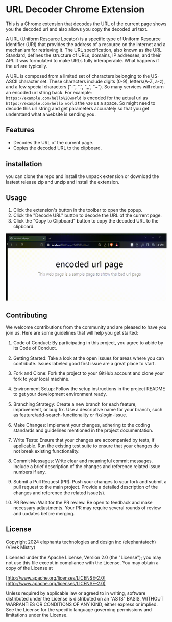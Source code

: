 # URL Decoder Chrome Extension

This is a Chrome extension that decodes the URL of the current page shows you the decoded url and also allows you copy the decoded url text.

A URL (Uniform Resource Locator) is a specific type of Uniform Resource Identifier (URI) that provides the address of a resource on the internet and a mechanism for retrieving it. The URL specification, also known as the URL Standard, defines the structure of URLs, domains, IP addresses, and their API. It was formulated to make URLs fully interoperable. What happens if the url are typically.

A URL is composed from a limited set of characters belonging to the US-ASCII character set. These characters include digits (0-9), letters(A-Z, a-z), and a few special characters ("-", ".", "_", "~"). So many services will return an encoded url string back. For example: `https://example.com/hello%20world` is encoded for the actual url as `https://example.com/hello world` the `%20` us a space. So might need to decode this url string and get parameters accurately so that you get understand what a website is sending you.

## Features

- Decodes the URL of the current page.
- Copies the decoded URL to the clipboard.

## installation

you can clone the repo and install the unpack extension or download the lastest release zip and unzip and install the extension.

## Usage

1. Click the extension's button in the toolbar to open the popup.
2. Click the "Decode URL" button to decode the URL of the current page.
3. Click the "Copy to Clipboard" button to copy the decoded URL to the clipboard.

![demo](demo.gif)

## Contributing

We welcome contributions from the community and are pleased to have you join us. Here are some guidelines that will help you get started:

1. Code of Conduct: By participating in this project, you agree to abide by its Code of Conduct.

2. Getting Started: Take a look at the open issues for areas where you can contribute. Issues labeled good first issue are a great place to start.

3. Fork and Clone: Fork the project to your GitHub account and clone your fork to your local machine.

4. Environment Setup: Follow the setup instructions in the project README to get your development environment ready.

5. Branching Strategy: Create a new branch for each feature, improvement, or bug fix. Use a descriptive name for your branch, such as feature/add-search-functionality or fix/login-issue.

6. Make Changes: Implement your changes, adhering to the coding standards and guidelines mentioned in the project documentation.

7. Write Tests: Ensure that your changes are accompanied by tests, if applicable. Run the existing test suite to ensure that your changes do not break existing functionality.

8. Commit Messages: Write clear and meaningful commit messages. Include a brief description of the changes and reference related issue numbers if any.

9. Submit a Pull Request (PR): Push your changes to your fork and submit a pull request to the main project. Provide a detailed description of the changes and reference the related issue(s).

10. PR Review: Wait for the PR review. Be open to feedback and make necessary adjustments. Your PR may require several rounds of review and updates before merging.

## License

Copyright 2024 elephanta technologies and design inc (elephantatech) (Vivek Mistry)

   Licensed under the Apache License, Version 2.0 (the "License");
   you may not use this file except in compliance with the License.
   You may obtain a copy of the License at

   [http://www.apache.org/licenses/LICENSE-2.0](http://www.apache.org/licenses/LICENSE-2.0)

   Unless required by applicable law or agreed to in writing, software
   distributed under the License is distributed on an "AS IS" BASIS,
   WITHOUT WARRANTIES OR CONDITIONS OF ANY KIND, either express or implied.
   See the License for the specific language governing permissions and
   limitations under the License.
